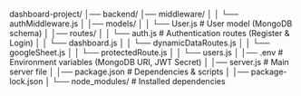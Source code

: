 dashboard-project/
│── backend/
│── middleware/
│   │   └── authMiddleware.js
│   │── models/
│   │   └── User.js          # User model (MongoDB schema)
│   │── routes/
│   │   └── auth.js          # Authentication routes (Register & Login)
│   │   └── dashboard.js
│   │   └── dynamicDataRoutes.js
│   │   └── googleSheet.js
│   │   └── protectedRoute.js
│   │   └── users.js
│   │── .env                 # Environment variables (MongoDB URI, JWT Secret)
│   │── server.js            # Main server file
│   │── package.json         # Dependencies & scripts
│   │── package-lock.json
│   └── node_modules/        # Installed dependencies
